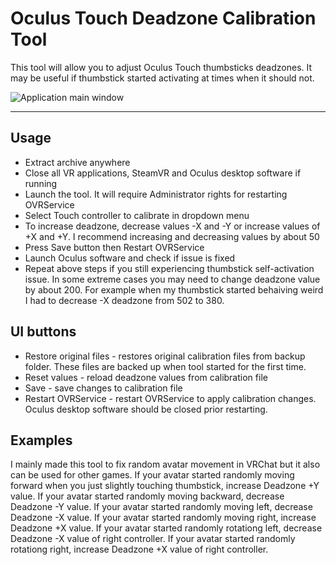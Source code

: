 # Oculus Touch Deadzone Calibration Tool

This tool will allow you to adjust Oculus Touch thumbsticks deadzones. It may be useful if thumbstick started activating at times when it should not.

![Application main window](https://i.imgur.com/iNPT9Xp.png)

---

## Usage

* Extract archive anywhere
* Close all VR applications, SteamVR and Oculus desktop software if running
* Launch the tool. It will require Administrator rights for restarting OVRService
* Select Touch controller to calibrate in dropdown menu
* To increase deadzone, decrease values -X and -Y or increase values of +X and +Y. I recommend increasing and decreasing values by about 50
* Press Save button then Restart OVRService
* Launch Oculus software and check if issue is fixed
* Repeat above steps if you still experiencing thumbstick self-activation issue. In some extreme cases you may need to change deadzone value by about 200. For example when my thumbstick started behaiving weird I had to decrease -X deadzone from 502 to 380.

##  UI buttons

* Restore original files - restores original calibration files from backup folder. These files are backed up when tool started for the first time.
* Reset values - reload deadzone values from calibration file
* Save - save changes to calibration file
* Restart OVRService - restart OVRService to apply calibration changes. Oculus desktop software should be closed prior restarting.

## Examples

I mainly made this tool to fix random avatar movement in VRChat but it also can be used for other games.
If your avatar started randomly moving forward when you just slightly touching thumbstick, increase Deadzone +Y value.
If your avatar started randomly moving backward, decrease Deadzone -Y value.
If your avatar started randomly moving left, decrease Deadzone -X value.
If your avatar started randomly moving right, increase Deadzone +X value.
If your avatar started randomly rotationg left, decrease Deadzone -X value of right controller.
If your avatar started randomly rotationg right, increase Deadzone +X value of right controller.
